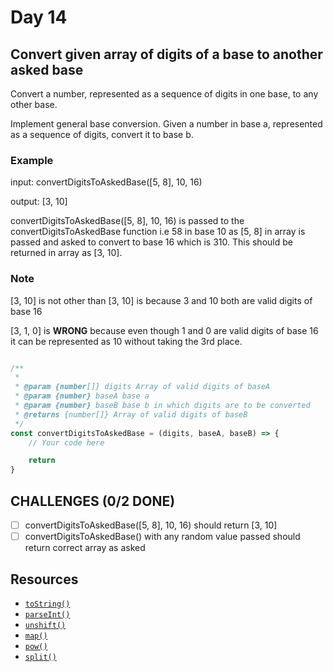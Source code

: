 # Day 14

## Convert given array of digits of a base to another asked base

Convert a number, represented as a sequence of digits in one base, to any other base.

Implement general base conversion. Given a number in base a, represented as a sequence of digits, convert it to base b.

### Example
input: convertDigitsToAskedBase([5, 8], 10, 16)

output: [3, 10]

convertDigitsToAskedBase([5, 8], 10, 16) is passed to the convertDigitsToAskedBase function i.e 58 in base 10 as [5, 8] in array is passed and asked to convert to base 16 which is 310. This should be returned in array as [3, 10].

### Note
[3, 10] is not other than [3, 10] is because 3 and 10 both are valid digits of base 16

[3, 1, 0] is **WRONG** because even though 1 and 0 are valid digits of base 16 it can be represented as 10 without taking the 3rd place.


```javascript

/**
 *
 * @param {number[]} digits Array of valid digits of baseA
 * @param {number} baseA base a
 * @param {number} baseB base b in which digits are to be converted
 * @returns {number[]} Array of valid digits of baseB
 */
const convertDigitsToAskedBase = (digits, baseA, baseB) => {
	// Your code here

	return
}

```

## CHALLENGES (0/2 DONE)

- [ ] convertDigitsToAskedBase([5, 8], 10, 16) should return [3, 10]
- [ ] convertDigitsToAskedBase() with any random value passed should return correct array as asked

## Resources

- [`toString()`](https://developer.mozilla.org/en-US/docs/Web/JavaScript/Reference/Global_Objects/Number/toString)
- [`parseInt()`](https://developer.mozilla.org/en-US/docs/Web/JavaScript/Reference/Global_Objects/parseInt)
- [`unshift()`](https://developer.mozilla.org/en-US/docs/Web/JavaScript/Reference/Global_Objects/Array/unshift)
- [`map()`](https://developer.mozilla.org/en-US/docs/Web/JavaScript/Reference/Global_Objects/Array/map)
- [`pow()`](https://developer.mozilla.org/en-US/docs/Web/JavaScript/Reference/Global_Objects/Math/pow)
- [`split()`](https://developer.mozilla.org/en-US/docs/Web/JavaScript/Reference/Global_Objects/String/split)